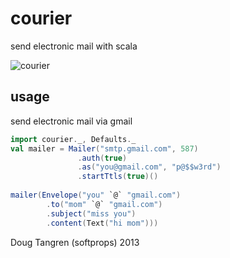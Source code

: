 # courier

send electronic mail with scala

![courier](http://upload.wikimedia.org/wikipedia/commons/thumb/a/a0/Courrier.jpg/337px-Courrier.jpg)

## usage

send electronic mail via gmail

```scala
import courier._, Defaults._
val mailer = Mailer("smtp.gmail.com", 587)
               .auth(true)
               .as("you@gmail.com", "p@$$w3rd")
               .startTtls(true)()
                     
mailer(Envelope("you" `@` "gmail.com")
        .to("mom" `@` "gmail.com")
        .subject("miss you")
        .content(Text("hi mom")))                     
```

Doug Tangren (softprops) 2013
